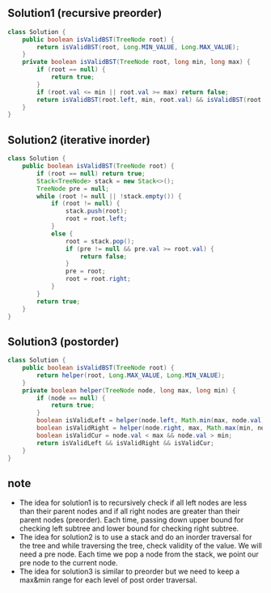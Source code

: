 ## Solution1 (recursive preorder)
``` java
class Solution {
    public boolean isValidBST(TreeNode root) {
        return isValidBST(root, Long.MIN_VALUE, Long.MAX_VALUE);
    }
    private boolean isValidBST(TreeNode root, long min, long max) {
        if (root == null) {
            return true;
        }
        if (root.val <= min || root.val >= max) return false;
        return isValidBST(root.left, min, root.val) && isValidBST(root.right, root.val, max);
    }
}
```
## Solution2 (iterative inorder)
``` java
class Solution {
    public boolean isValidBST(TreeNode root) {
        if (root == null) return true;
        Stack<TreeNode> stack = new Stack<>();
        TreeNode pre = null;
        while (root != null || !stack.empty()) {
            if (root != null) {
                stack.push(root);
                root = root.left;
            }
            else {
                root = stack.pop();
                if (pre != null && pre.val >= root.val) {
                    return false;
                }
                pre = root;
                root = root.right;
            }
        }
        return true;
    }
}
```
## Solution3 (postorder)
``` java
class Solution {
    public boolean isValidBST(TreeNode root) {
        return helper(root, Long.MAX_VALUE, Long.MIN_VALUE);
    }
    private boolean helper(TreeNode node, long max, long min) {
        if (node == null) {
            return true;
        }  
        boolean isValidLeft = helper(node.left, Math.min(max, node.val), min);
        boolean isValidRight = helper(node.right, max, Math.max(min, node.val)); 
        boolean isValidCur = node.val < max && node.val > min;
        return isValidLeft && isValidRight && isValidCur;
    }
}
```
## note
* The idea for solution1 is to recursively check if all left nodes are less than their parent nodes and if all right nodes 
are greater than their parent nodes (preorder). Each time, passing down upper bound for checking left subtree and lower bound for checking right subtree.
* The idea for solution2 is to use a stack and do an inorder traversal for the tree and while traversing the tree, check validity of the value. We will need a pre node. Each time we pop a node from the stack, we point our pre node to the current node.
* The idea for solution3 is similar to preorder but we need to keep a max&min range for each level of post order traversal.
